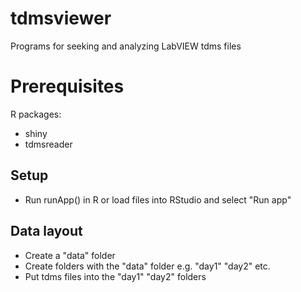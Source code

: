 # tdmsviewer

Programs for seeking and analyzing LabVIEW tdms files

# Prerequisites

R packages: 
- shiny
- tdmsreader

## Setup

- Run runApp() in R or load files into RStudio and select "Run app"

## Data layout

- Create a "data" folder
- Create folders with the "data" folder e.g. "day1" "day2" etc.
- Put tdms files into the "day1" "day2" folders
